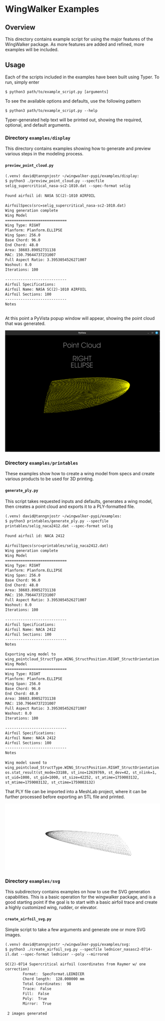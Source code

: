 # WingWalker Examples

## Overview

This directory contains example script for using the major features of the WingWalker package.  As more features are 
added and refined, more examples will be included.

## Usage

Each of the scripts included in the examples have been built using Typer.  To run, simply enter

```shell
$ python3 path/to/example_script.py [arguments]
```

To see the available options and defaults, use the following pattern

```shell
$ python3 path/to/example_script.py --help
```

Typer-generated help text will be printed out, showing the required, optional, and default arguments. 

### Directory `examples/display`

This directory contains examples showing how to generate and preview various steps in the modeling process.

#### `preview_point_cloud.py`

```shell
(.venv) david@tanngnjostr ~/wingwalker-pypi/examples/display:
$ python3 ./preview_point_cloud.py --specfile selig_supercritical_nasa-sc2-1010.dat --spec-format selig 

Found airfoil id: NASA SC(2)-1010 AIRFOIL

AirfoilSpecs(src=selig_supercritical_nasa-sc2-1010.dat)
Wing generation complete
Wing Model
============================
Wing Type: RIGHT
Planform: Planform.ELLIPSE
Wing Span: 256.0
Base Chord: 96.0
End Chord: 48.0
Area: 38603.89052731138
MAC: 150.79644737231007
Full Aspect Ratio: 3.3953054526271007
Washout: 0.0
Iterations: 100

----------------------------
Airfoil Specifications:
Airfoil Name: NASA SC(2)-1010 AIRFOIL
Airfoil Sections: 100
----------------------------
Notes
 
```

At this point a PyVista popup window will appear, showing the point cloud that was generated.

![Point cloud display](.screenshots/point_cloud_preview.png "Popup Display")

### Directory `examples/printables`

These examples show how to create a wing model from specs and create various products to be used for 3D printing.

#### `generate_ply.py`

This script takes requested inputs and defaults, generates a wing model, then creates a point cloud and exports it to 
a PLY-formatted file.

```shell
(.venv) david@tanngnjostr ~/wingwalker-pypi/examples: 
$ python3 printables/generate_ply.py --specfile printables/selig_naca2412.dat --spec-format selig 

Found airfoil id: NACA 2412

AirfoilSpecs(src=printables/selig_naca2412.dat)
Wing generation complete
Wing Model
============================
Wing Type: RIGHT
Planform: Planform.ELLIPSE
Wing Span: 256.0
Base Chord: 96.0
End Chord: 48.0
Area: 38603.89052731138
MAC: 150.79644737231007
Full Aspect Ratio: 3.3953054526271007
Washout: 0.0
Iterations: 100

----------------------------
Airfoil Specifications:
Airfoil Name: NACA 2412
Airfoil Sections: 100
----------------------------
Notes
 
Exporting wing model to wing_pointcloud_StructType.WING_StructPosition.RIGHT_StructOrientation.UNDEFINED.ply
Wing Model
============================
Wing Type: RIGHT
Planform: Planform.ELLIPSE
Wing Span: 256.0
Base Chord: 96.0
End Chord: 48.0
Area: 38603.89052731138
MAC: 150.79644737231007
Full Aspect Ratio: 3.3953054526271007
Washout: 0.0
Iterations: 100

----------------------------
Airfoil Specifications:
Airfoil Name: NACA 2412
Airfoil Sections: 100
----------------------------
Notes
 
Wing model saved to wing_pointcloud_StructType.WING_StructPosition.RIGHT_StructOrientation.UNDEFINED.ply
os.stat_result(st_mode=33188, st_ino=12639769, st_dev=42, st_nlink=1, st_uid=1000, st_gid=1000, st_size=42252, st_atime=1759003132, st_mtime=1759003132, st_ctime=1759003132)
```

That PLY file can be imported into a MeshLab project, where it can be further processed before exporting an STL file and printed.

![View of PLY file in MeshLab](.screenshots/meshlab_snapshot00.png)

### Directory `examples/svg`

This subdirectory contains examples on how to use the SVG generation capabilities. This is a basic operation for 
the wingwalker package, and is a good starting point if the goal is to start with a basic airfoil trace and create a 
highly customized wing, rudder, or elevator.

#### `create_airfoil_svg.py`

Simple script to take a few arguments and generate one or more SVG images.

```shell
(.venv) david@tanngnjostr ~/wingwalker-pypi/examples/svg:  
$ python3 ./create_airfoil_svg.py --specfile lednicer_nasasc2-0714-il.dat --spec-format lednicer --poly --mirrored

SC(2)-0714 Supercritical airfoil (coordinates from Raymer w/ one correction)
        Format:  SpecFormat.LEDNICER
        Chord length:  128.000000 mm
        Total Coordinates:  98
        Trace:  False
        Fill:  False
        Poly:  True
        Mirror:  True

 2 images generated
```